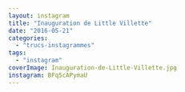 ```yaml
---
layout: instagram
title: "Inauguration de Little Villette"
date: "2016-05-21"
categories: 
  - "trucs-instagrammes"
tags: 
  - "instagram"
coverImage: Inauguration-de-Little-Villette.jpg
instagram: BFq5cAPymaU
---
```

